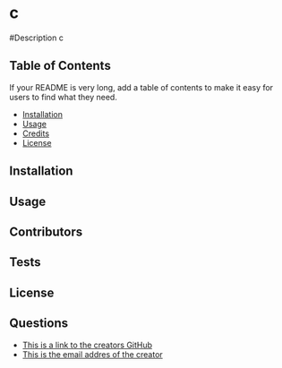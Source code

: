 
  # c

  #Description 
  c

  ## Table of Contents

  If your README is very long, add a table of contents to make it easy for users to find what they need.

  * [Installation](#installation)
  * [Usage](#usage)
  * [Credits](#credits)
  * [License](#license)
  
  ## Installation

  ## Usage

  ## Contributors 

  ## Tests

  ## License 

  ## Questions 

  * [This is a link to the creators GitHub](https://github.com/c)
  * [This is the email addres of the creator](c)


















